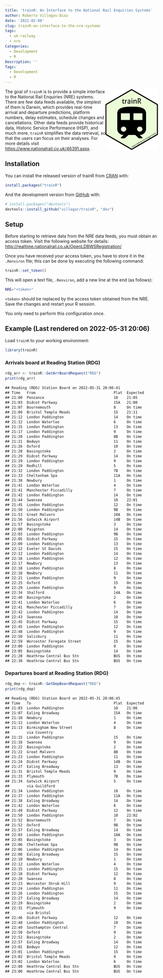 ```yaml
---
title: 'trainR: An Interface to the National Rail Enquiries Systems'
author: Roberto Villegas-Diaz
date: '2021-02-08'
slug: trainR-an-interface-to-the-nre-systems
tags:
  - uk-railway
  - nre
Categories:
  - Development
  - R
Description: ''
Tags:
  - Development
  - R
---
```


<img src="https://raw.githubusercontent.com/villegar/trainR/main/inst/images/logo.png" alt="logo" align="right" height=200px/>

The goal of `trainR` is to provide a simple interface to the 
National Rail Enquiries (NRE) systems. There are few data feeds 
available, the simplest of them is Darwin, which provides real-time 
arrival and departure predictions, platform numbers, delay estimates, 
schedule changes and cancellations. Other data feeds provide historical 
data, Historic Service Performance (HSP), and much more. `trainR` 
simplifies the data retrieval, so that the users can focus on their 
analyses. For more details visit 
https://www.nationalrail.co.uk/46391.aspx.

## Installation

You can install the released version of trainR from [CRAN](https://CRAN.R-project.org) with:

``` r
install.packages("trainR")
```

And the development version from [GitHub](https://github.com/) with:

``` r
# install.packages("devtools")
devtools::install_github("villegar/trainR", "dev")
```

## Setup
Before starting to retrieve data from the NRE data feeds, you must obtain an access token. 
Visit the following website for details: http://realtime.nationalrail.co.uk/OpenLDBWSRegistration/

Once you have received your access token, you have to store it in the `.Renviron` file; this can be 
done by executing the following command:


```r
trainR::set_token()
```

This will open a text file, `.Renviron`, add a new line at the end (as follows):

```bash
NRE="<token>"
```

`<token>` should be replaced by the access token obtained from the NRE. Save the changes and restart 
your R session.

You only need to perform this configuration once.

## Example (Last rendered on 2022-05-31 20:06)

Load `trainR` to your working environment:

```r
library(trainR)
```

### Arrivals board at Reading Station (RDG)


```r
rdg_arr <- trainR::GetArrBoardRequest("RDG")
print(rdg_arr)
```

```
## Reading (RDG) Station Board on 2022-05-31 20:06:41
## Time   From                                    Plat  Expected
## 21:00  Penzance                                10    21:05
## 21:03  Didcot Parkway                          15A   21:00
## 21:07  Bournemouth                             8     On time
## 21:09  Bristol Temple Meads                    15    21:11
## 21:12  London Paddington                       14    On time
## 21:12  London Waterloo                         6     On time
## 21:15  London Paddington                       13    On time
## 21:17  London Paddington                       9     On time
## 21:20  London Paddington                       8B    On time
## 21:21  Bedwyn                                  11    On time
## 21:26  Oxford                                  10    On time
## 21:28  Basingstoke                             2     On time
## 21:29  Didcot Parkway                          14    On time
## 21:29  London Paddington                       9     On time
## 21:29  Redhill                                 5     On time
## 21:32  London Paddington                       7B    On time
## 21:33  Cheltenham Spa                          11A   On time
## 21:38  Newbury                                 1     On time
## 21:41  London Waterloo                         4     On time
## 21:41  Manchester Piccadilly                   7     On time
## 21:42  London Paddington                       14    On time
## 21:44  Swansea                                 10    22:01
## 21:45  London Paddington                       12    On time
## 21:50  London Paddington                       9B    On time
## 21:53  Great Malvern                           10A   On time
## 21:56  Gatwick Airport                         14B   On time
## 21:57  Basingstoke                             3     On time
## 22:00  Paignton                                14    On time
## 22:03  London Paddington                       9B    On time
## 22:05  Didcot Parkway                          15    On time
## 22:09  London Paddington                       13    On time
## 22:12  Exeter St Davids                        15    On time
## 22:12  London Paddington                       14    On time
## 22:16  London Paddington                       12    On time
## 22:17  Newbury                                 13    On time
## 22:18  London Paddington                       8     On time
## 22:18  Newbury                                 11    On time
## 22:21  London Paddington                       9     On time
## 22:25  Oxford                                  15    On time
## 22:29  London Paddington                       9     On time
## 22:34  Shalford                                14A   On time
## 22:40  Basingstoke                             2     On time
## 22:41  London Waterloo                         6     On time
## 22:41  Manchester Piccadilly                   7     On time
## 22:42  London Paddington                       14    On time
## 22:43  Swansea                                 10    On time
## 22:45  Didcot Parkway                          15    On time
## 22:45  London Paddington                       12    On time
## 22:48  London Paddington                       9     On time
## 22:50  Salisbury                               11    On time
## 22:59  Worcester Foregate Street               15    On time
## 23:00  London Paddington                       9     On time
## 23:05  Basingstoke                             14    On time
## 21:20  Heathrow Central Bus Stn                BUS   On time
## 22:30  Heathrow Central Bus Stn                BUS   On time
```

### Departures board at Reading Station (RDG)


```r
rdg_dep <- trainR::GetDepBoardRequest("RDG")
print(rdg_dep)
```

```
## Reading (RDG) Station Board on 2022-05-31 20:06:45
## Time   To                                      Plat  Expected
## 21:03  London Paddington                       10    21:06
## 21:07  Ealing Broadway                         15A   On time
## 21:10  Newbury                                 1     On time
## 21:12  London Waterloo                         4     On time
## 21:13  Birmingham New Street                   8     On time
##        via Coventry                            
## 21:15  London Paddington                       15    On time
## 21:18  Swansea                                 9     On time
## 21:22  Basingstoke                             2     On time
## 21:22  Great Malvern                           8B    On time
## 21:23  London Paddington                       11    On time
## 21:24  Didcot Parkway                          14B   On time
## 21:27  Ealing Broadway                         13    On time
## 21:31  Bristol Temple Meads                    9     On time
## 21:33  Plymouth                                7B    On time
## 21:34  Gatwick Airport                         5     On time
##        via Guildford                           
## 21:34  London Paddington                       10    On time
## 21:37  London Paddington                       11A   On time
## 21:38  Ealing Broadway                         14    On time
## 21:42  London Waterloo                         6     On time
## 21:49  Didcot Parkway                          12    On time
## 21:50  London Paddington                       10    22:02
## 21:52  Bournemouth                             7     On time
## 21:52  Oxford                                  9B    On time
## 21:57  Ealing Broadway                         14    On time
## 22:03  London Paddington                       10A   On time
## 22:05  Basingstoke                             3     On time
## 22:06  Cheltenham Spa                          9B    On time
## 22:06  London Paddington                       14    On time
## 22:08  Ealing Broadway                         15    On time
## 22:10  Newbury                                 1     On time
## 22:12  London Waterloo                         4     On time
## 22:15  London Paddington                       15    On time
## 22:18  Didcot Parkway                          12    On time
## 22:20  Swansea                                 8     On time
## 22:23  Worcester Shrub Hill                    9     On time
## 22:24  London Paddington                       11    On time
## 22:26  London Paddington                       15    On time
## 22:27  Ealing Broadway                         14    On time
## 22:29  Basingstoke                             2     On time
## 22:31  Plymouth                                9     On time
##        via Bristol                             
## 22:46  Didcot Parkway                          12    On time
## 22:48  London Paddington                       10    On time
## 22:49  Southampton Central                     7     On time
## 22:50  Oxford                                  9     On time
## 22:52  Basingstoke                             2     On time
## 22:57  Ealing Broadway                         14    On time
## 23:01  Bedwyn                                  12    On time
## 23:01  London Paddington                       15    On time
## 23:02  Bristol Temple Meads                    9     On time
## 23:02  London Waterloo                         6     On time
## 22:00  Heathrow Central Bus Stn                BUS   On time
## 23:00  Heathrow Central Bus Stn                BUS   On time
```

